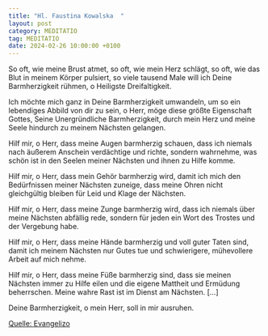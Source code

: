 ```yaml
---
title: "Hl. Faustina Kowalska  "
layout: post
category: MEDITATIO
tag: MEDITATIO
date: 2024-02-26 10:00:00 +0100
---
```

So oft, wie meine Brust atmet, so oft, wie mein Herz schlägt, so oft, wie das Blut in meinem Körper pulsiert, so viele tausend Male will ich Deine Barmherzigkeit rühmen, o Heiligste Dreifaltigkeit.

Ich möchte mich ganz in Deine Barmherzigkeit umwandeln, um so ein lebendiges Abbild von dir zu sein, o Herr, möge diese größte Eigenschaft Gottes, Seine Unergründliche Barmherzigkeit, durch mein Herz und meine Seele hindurch zu meinem Nächsten gelangen.<!--more-->

Hilf mir, o Herr, dass meine Augen barmherzig schauen, dass ich niemals nach äußerem Anschein verdächtige und richte, sondern wahrnehme, was schön ist in den Seelen meiner Nächsten und ihnen zu Hilfe komme.

Hilf mir, o Herr, dass mein Gehör barmherzig wird, damit ich mich den Bedürfnissen meiner Nächsten zuneige, dass meine Ohren nicht gleichgültig bleiben für Leid und Klage der Nächsten.

Hilf mir, o Herr, dass meine Zunge barmherzig wird, dass ich niemals über meine Nächsten abfällig rede, sondern für jeden ein Wort des Trostes und der Vergebung habe.

Hilf mir, o Herr, dass meine Hände barmherzig und voll guter Taten sind, damit ich meinem Nächsten nur Gutes tue und schwierigere, mühevollere Arbeit auf mich nehme.

Hilf mir, o Herr, dass meine Füße barmherzig sind, dass sie meinen Nächsten immer zu Hilfe eilen und die eigene Mattheit und Ermüdung beherrschen. Meine wahre Rast ist im Dienst am Nächsten. […]

Deine Barmherzigkeit, o mein Herr, soll in mir ausruhen.

[Quelle: Evangelizo](https://evangeliumtagfuertag.org/DE/gospel)